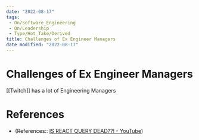 ```yaml
---
date: "2022-08-17"
tags:
 - On/Software_Engineering
 - On/Leadership
 - Type/Hot_Take/Derived
title: Challenges of Ex Engineer Managers
date modified: "2022-08-17"
---
```


# Challenges of Ex Engineer Managers
[[Twitch]] has a lot of Engineering Managers

# References
- (References:: [IS REACT QUERY DEAD??! - YouTube](https://www.youtube.com/clip/UgkxAQXLgUa3WF2kLSDvE0kZqK1EZC8vad6q))
